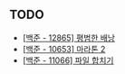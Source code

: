 ## TODO

+ [[백준 - 12865] 평범한 배낭](https://www.acmicpc.net/problem/12865)
+ [[백준 - 10653] 마라톤 2](https://www.acmicpc.net/problem/10653)
+ [[백준 - 11066] 파일 합치기](https://www.acmicpc.net/problem/11066)
